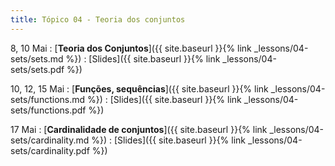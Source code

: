 ```yaml
---
title: Tópico 04 - Teoria dos conjuntos
---
```


8, 10 Mai
: [**Teoria dos Conjuntos**]({{ site.baseurl }}{% link _lessons/04-sets/sets.md %})
  : [Slides]({{ site.baseurl }}{% link _lessons/04-sets/sets.pdf %})

10, 12, 15 Mai
: [**Funções, sequências**]({{ site.baseurl }}{% link _lessons/04-sets/functions.md %})
  : [Slides]({{ site.baseurl }}{% link _lessons/04-sets/functions.pdf %})

17 Mai
: [**Cardinalidade de conjuntos**]({{ site.baseurl }}{% link _lessons/04-sets/cardinality.md %})
  : [Slides]({{ site.baseurl }}{% link _lessons/04-sets/cardinality.pdf %})

